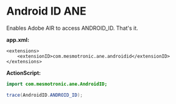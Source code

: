 Android ID ANE
==============

Enables Adobe AIR to access ANDROID_ID. That's it.

**app.xml:**

```
<extensions>
    <extensionID>com.mesmotronic.ane.androidid</extensionID>
</extensions>
``` 

**ActionScript:**

```actionscript
import com.mesmotronic.ane.AndroidID;

trace(AndroidID.ANDROID_ID);
```
